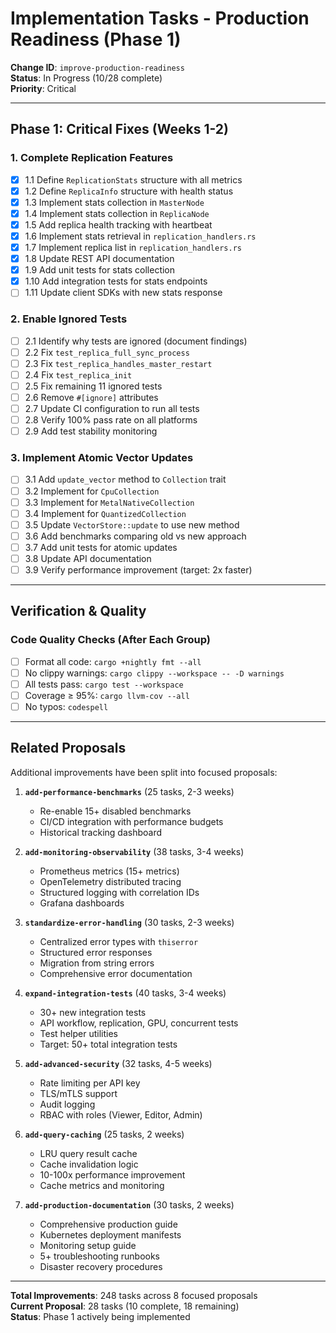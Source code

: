 # Implementation Tasks - Production Readiness (Phase 1)

**Change ID**: `improve-production-readiness`  
**Status**: In Progress (10/28 complete)  
**Priority**: Critical

---

## Phase 1: Critical Fixes (Weeks 1-2)

### 1. Complete Replication Features
- [x] 1.1 Define `ReplicationStats` structure with all metrics
- [x] 1.2 Define `ReplicaInfo` structure with health status
- [x] 1.3 Implement stats collection in `MasterNode`
- [x] 1.4 Implement stats collection in `ReplicaNode`
- [x] 1.5 Add replica health tracking with heartbeat
- [x] 1.6 Implement stats retrieval in `replication_handlers.rs`
- [x] 1.7 Implement replica list in `replication_handlers.rs`
- [x] 1.8 Update REST API documentation
- [x] 1.9 Add unit tests for stats collection
- [x] 1.10 Add integration tests for stats endpoints
- [ ] 1.11 Update client SDKs with new stats response

### 2. Enable Ignored Tests
- [ ] 2.1 Identify why tests are ignored (document findings)
- [ ] 2.2 Fix `test_replica_full_sync_process`
- [ ] 2.3 Fix `test_replica_handles_master_restart`
- [ ] 2.4 Fix `test_replica_init`
- [ ] 2.5 Fix remaining 11 ignored tests
- [ ] 2.6 Remove `#[ignore]` attributes
- [ ] 2.7 Update CI configuration to run all tests
- [ ] 2.8 Verify 100% pass rate on all platforms
- [ ] 2.9 Add test stability monitoring

### 3. Implement Atomic Vector Updates
- [ ] 3.1 Add `update_vector` method to `Collection` trait
- [ ] 3.2 Implement for `CpuCollection`
- [ ] 3.3 Implement for `MetalNativeCollection`
- [ ] 3.4 Implement for `QuantizedCollection`
- [ ] 3.5 Update `VectorStore::update` to use new method
- [ ] 3.6 Add benchmarks comparing old vs new approach
- [ ] 3.7 Add unit tests for atomic updates
- [ ] 3.8 Update API documentation
- [ ] 3.9 Verify performance improvement (target: 2x faster)

---

## Verification & Quality

### Code Quality Checks (After Each Group)
- [ ] Format all code: `cargo +nightly fmt --all`
- [ ] No clippy warnings: `cargo clippy --workspace -- -D warnings`
- [ ] All tests pass: `cargo test --workspace`
- [ ] Coverage ≥ 95%: `cargo llvm-cov --all`
- [ ] No typos: `codespell`

---

## Related Proposals

Additional improvements have been split into focused proposals:

1. **`add-performance-benchmarks`** (25 tasks, 2-3 weeks)
   - Re-enable 15+ disabled benchmarks
   - CI/CD integration with performance budgets
   - Historical tracking dashboard

2. **`add-monitoring-observability`** (38 tasks, 3-4 weeks)
   - Prometheus metrics (15+ metrics)
   - OpenTelemetry distributed tracing
   - Structured logging with correlation IDs
   - Grafana dashboards

3. **`standardize-error-handling`** (30 tasks, 2-3 weeks)
   - Centralized error types with `thiserror`
   - Structured error responses
   - Migration from string errors
   - Comprehensive error documentation

4. **`expand-integration-tests`** (40 tasks, 3-4 weeks)
   - 30+ new integration tests
   - API workflow, replication, GPU, concurrent tests
   - Test helper utilities
   - Target: 50+ total integration tests

5. **`add-advanced-security`** (32 tasks, 4-5 weeks)
   - Rate limiting per API key
   - TLS/mTLS support
   - Audit logging
   - RBAC with roles (Viewer, Editor, Admin)

6. **`add-query-caching`** (25 tasks, 2 weeks)
   - LRU query result cache
   - Cache invalidation logic
   - 10-100x performance improvement
   - Cache metrics and monitoring

7. **`add-production-documentation`** (30 tasks, 2 weeks)
   - Comprehensive production guide
   - Kubernetes deployment manifests
   - Monitoring setup guide
   - 5+ troubleshooting runbooks
   - Disaster recovery procedures

---

**Total Improvements**: 248 tasks across 8 focused proposals  
**Current Proposal**: 28 tasks (10 complete, 18 remaining)  
**Status**: Phase 1 actively being implemented
